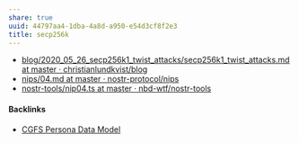 ```yaml
---
share: true
uuid: 44797aa4-1dba-4a8d-a950-e54d3cf8f2e3
title: secp256k
---
```

* [blog/2020\_05\_26\_secp256k1\_twist\_attacks/secp256k1\_twist\_attacks.md at master · christianlundkvist/blog](https://github.com/christianlundkvist/blog/blob/master/2020_05_26_secp256k1_twist_attacks/secp256k1_twist_attacks.md)
* [nips/04.md at master · nostr-protocol/nips](https://github.com/nostr-protocol/nips/blob/master/04.md)
* [nostr-tools/nip04.ts at master · nbd-wtf/nostr-tools](https://github.com/nbd-wtf/nostr-tools/blob/master/nip04.ts)

#### Backlinks

* [CGFS Persona Data Model](/bbb2e4e9-08b9-461e-ba58-8a15c27d06d1)